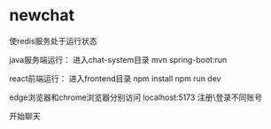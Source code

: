 # newchat
使redis服务处于运行状态

java服务端运行：
进入chat-system目录
mvn spring-boot:run

react前端运行：
进入frontend目录
npm install
npm run dev

edge浏览器和chrome浏览器分别访问 localhost:5173
注册\登录不同账号

开始聊天